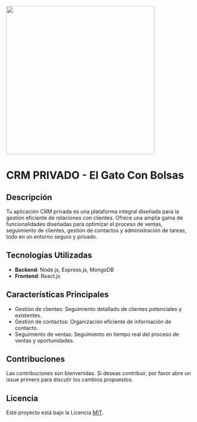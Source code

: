 <img src="https://elreinodedracula.es/wp-content/uploads/2024/05/logo.png" width="400px" />

# CRM PRIVADO - El Gato Con Bolsas

## Descripción

Tu aplicación CRM privada es una plataforma integral diseñada para la gestión eficiente de relaciones con clientes. Ofrece una amplia gama de funcionalidades diseñadas para optimizar el proceso de ventas, seguimiento de clientes, gestión de contactos y administración de tareas, todo en un entorno seguro y privado.

## Tecnologías Utilizadas

- **Backend**: Node.js, Express.js, MongoDB
- **Frontend**: React.js

## Características Principales

- Gestión de clientes: Seguimiento detallado de clientes potenciales y existentes.
- Gestión de contactos: Organización eficiente de información de contacto.
- Seguimiento de ventas: Seguimiento en tiempo real del proceso de ventas y oportunidades.

## Contribuciones

Las contribuciones son bienvenidas. Si deseas contribuir, por favor abre un issue primero para discutir los cambios propuestos.

## Licencia

Este proyecto está bajo la Licencia [MIT](https://opensource.org/licenses/MIT).
